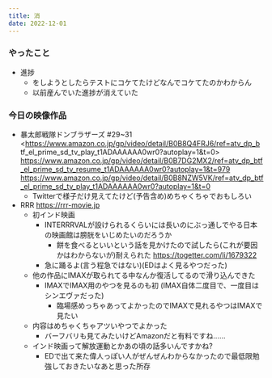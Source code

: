 ```yaml
---
title: 消
date: 2022-12-01
---
```


### やったこと
+ 進捗
  + をしようとしたらテストにコケてたけどなんでコケてたのかわからん
  + 以前産んでいた進捗が消えていた

### 今日の映像作品
+ 暴太郎戦隊ドンブラザーズ #29~31 <https://www.amazon.co.jp/gp/video/detail/B0B8Q4FRJ6/ref=atv_dp_b tf_el_prime_sd_tv_play_t1ADAAAAAA0wr0?autoplay=1&t=0> <https://www.amazon.co.jp/gp/video/detail/B0B7DG2MX2/ref=atv_dp_btf_el_prime_sd_tv_resume_t1ADAAAAAA0wr0?autoplay=1&t=979> <https://www.amazon.co.jp/gp/video/detail/B0B8NZW5VK/ref=atv_dp_btf_el_prime_sd_tv_play_t1ADAAAAAA0wr0?autoplay=1&t=0>
  + Twitterで様子だけ見えてたけど(予告含め)めちゃくちゃでおもしろい
+ RRR <https://rrr-movie.jp>
  + 初インド映画
    + INTERRRVALが設けられるくらいには長いのにぶっ通しでやる日本の映画館は膀胱をいじめたいのだろうか
      + 餅を食べるといいという話を見かけたので試したら(これが要因かはわからないが)耐えられた
      <https://togetter.com/li/1679322>
    + 急に踊るよ(言う程急ではない)(EDはよく見るやつだった)
  + 他の作品にIMAXが取られてる中なんか復活してるので滑り込んできた
    + IMAXでIMAX用のやつを見るのも初 (IMAX自体二度目で、一度目はシンエヴァだった)
      + 臨場感めっちゃあってよかったのでIMAXで見れるやつはIMAXで見たい
  + 内容はめちゃくちゃアツいやつでよかった
    + バーフバリも見てみたいけどAmazonだと有料ですね……
  + インド映画って解放運動とかあの頃の話多いんですかね?
    + EDで出て来た偉人っぽい人がぜんぜんわからなかったので最低限勉強しておきたいなあと思った所存
